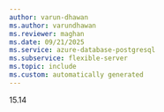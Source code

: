 ```yaml
---
author: varun-dhawan
ms.author: varundhawan
ms.reviewer: maghan
ms.date: 09/21/2025
ms.service: azure-database-postgresql
ms.subservice: flexible-server
ms.topic: include
ms.custom: automatically generated
---
```

15.14

